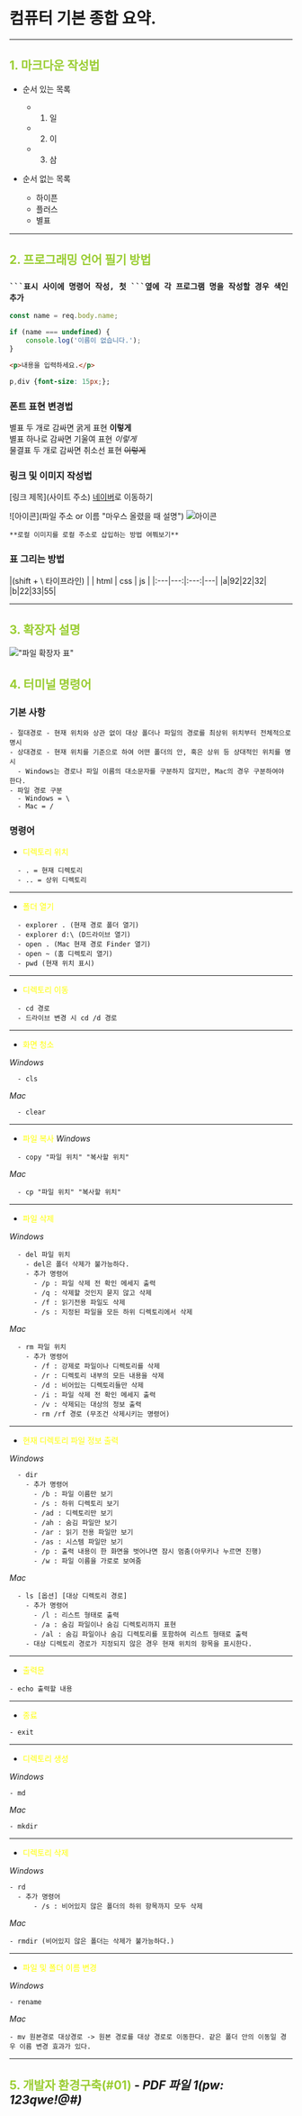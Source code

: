 # 컴퓨터 기본 종합 요약.

---

## <span style="color:yellowgreen">1. 마크다운 작성법</span>

- 순서 있는 목록
  - 1. 일
  - 2. 이
  - 3. 삼

- 순서 없는 목록
  - 하이픈
  + 플러스
  * 별표

---

## <span style="color:yellowgreen">2. 프로그래밍 언어 필기 방법</span>

### ` ```표시 사이에 명령어 작성, 첫 ```옆에 각 프로그램 명을 작성할 경우 색인 추가 `

```js
const name = req.body.name;

if (name === undefined) {
    console.log('이름이 없습니다.');
}
```

```html
<p>내용을 입력하세요.</p>
```

```css
p,div {font-size: 15px;};
```

### 폰트 표현 변경법

별표 두 개로 감싸면 굵게 표현 **이렇게**   
별표 하나로 감싸면 기울여 표현 *이렇게*   
물결표 두 개로 감싸면 취소선 표현 ~~이렇게~~   

### 링크 및 이미지 작성법

[링크 제목](사이트 주소)
[네이버](https://www.naver.com)로 이동하기

![아이콘](파일 주소 or 이름 "마우스 올렸을 때 설명")
![아이콘](IMG_488624.JPG "귀여워")

    **로컬 이미지를 로컬 주소로 삽입하는 방법 여쭤보기**

### 표 그리는 방법
|(shift + \ 타이프라인)
| | html | css | js |
|:---|---:|:---:|---|
|a|92|22|32|
|b|22|33|55|

---

## <span style="color:yellowgreen">3. 확장자 설명</span>

!["파일 확장자 표"](파일확장자종류.JPG "파일 확장자")

## <span style="color:yellowgreen">4. 터미널 명령어</span>

### 기본 사항

    - 절대경로 - 현재 위치와 상관 없이 대상 폴더나 파일의 경로를 최상위 위치부터 전체적으로 명시
    - 상대경로 - 현재 위치를 기준으로 하여 어떤 폴더의 안, 혹은 상위 등 상대적인 위치를 명시
      - Windows는 경로나 파일 이름의 대소문자를 구분하지 않지만, Mac의 경우 구분하여야 한다.
    - 파일 경로 구분
      - Windows = \
      - Mac = /

### 명령어

- <span style="color:yellow">디렉토리 위치</span>
```
  - . = 현재 디렉토리
  - .. = 상위 디렉토리
```
---
- <span style="color:yellow"> 폴더 열기 </span>
```
  - explorer . (현재 경로 폴더 열기)
  - explorer d:\ (D드라이브 열기)
  - open . (Mac 현재 경로 Finder 열기)
  - open ~ (홈 디렉토리 열기) 
  - pwd (현재 위치 표시)
```
---
- <span style="color:yellow">디렉토리 이동</span>
```
  - cd 경로
  - 드라이브 변경 시 cd /d 경로
```
---
- <span style="color:yellow">화면 청소</span>

*Windows*
```
  - cls
```
*Mac*
```
  - clear
```
---
- <span style="color:yellow">파일 복사</span>
*Windows*
```
  - copy "파일 위치" "복사할 위치"
```
*Mac*
```
  - cp "파일 위치" "복사할 위치"
```
---
- <span style="color:yellow">파일 삭제</span>

*Windows*
```
  - del 파일 위치 
    - del은 폴더 삭제가 불가능하다.
    - 추가 명령어
      - /p : 파일 삭제 전 확인 메세지 출력
      - /q : 삭제할 것인지 묻지 않고 삭제
      - /f : 읽기전용 파일도 삭제
      - /s : 지정된 파일을 모든 하위 디렉토리에서 삭제
```
*Mac*
```
  - rm 파일 위치
    - 추가 명령어
      - /f : 강제로 파일이나 디렉토리를 삭제
      - /r : 디렉토리 내부의 모든 내용을 삭제
      - /d : 비어있는 디렉토리들만 삭제
      - /i : 파일 삭제 전 확인 메세지 출력
      - /v : 삭제되는 대상의 정보 출력
      - rm /rf 경로 (무조건 삭제시키는 명령어)
```
---
- <span style="color:yellow">현재 디렉토리 파일 정보 출력</span>

*Windows*
```
  - dir
    - 추가 명령어
      - /b : 파일 이름만 보기
      - /s : 하위 디렉토리 보기
      - /ad : 디렉토리만 보기
      - /ah : 숨김 파일만 보기
      - /ar : 읽기 전용 파일만 보기
      - /as : 시스템 파일만 보기
      - /p : 출력 내용이 한 화면을 벗어나면 잠시 멈춤(아무키나 누르면 진행)
      - /w : 파일 이름을 가로로 보여줌 
```
*Mac*
```
  - ls [옵션] [대상 디렉토리 경로]
    - 추가 명령어
      - /l : 리스트 형태로 출력
      - /a : 숨김 파일이나 숨김 디렉토리까지 표현
      - /al : 숨김 파일이나 숨김 디렉토리를 포함하여 리스트 형태로 출력
    - 대상 디렉토리 경로가 지정되지 않은 경우 현재 위치의 항목을 표시한다.
```
---
- <span style="color:yellow"> 출력문 </span>
```
- echo 출력할 내용
```
---
- <span style="color:yellow">종료</span>
```
- exit
```
---
- <span style="color:yellow">디렉토리 생성</span>

*Windows*
```
- md
```
*Mac*
```
- mkdir
```
---
- <span style="color:yellow">디렉토리 삭제</span>

*Windows*
```
- rd
  - 추가 명령어
      - /s : 비어있지 않은 폴더의 하위 항목까지 모두 삭제
```
*Mac*
```
- rmdir (비어있지 않은 폴더는 삭제가 불가능하다.)
```
---
- <span style="color:yellow">파일 및 폴더 이름 변경</span>

*Windows*
```
- rename
```

*Mac*
```
- mv 원본경로 대상경로 -> 원본 경로를 대상 경로로 이동한다. 같은 폴더 안의 이동일 경우 이름 변경 효과가 있다.
```
---

## <span style="color:yellowgreen">5. 개발자 환경구축(#01) </span> - *PDF 파일 1(pw: 123qwe!@#)*




